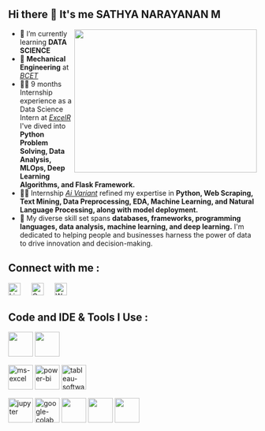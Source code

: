## Hi there 👋 It's me SATHYA NARAYANAN M

<img align="right" width="370" height="290" src="https://i.pinimg.com/originals/47/f0/34/47f0342cec72b800463bf003eac1257e.gif">
                                                 
- 🌱 I’m currently learning **DATA SCIENCE**
- 🔭 **Mechanical Engineering** at *[BCET](https://www.google.com/url?sa=i&url=https%3A%2F%2Fbackup.pondiuni.edu.in%2Faffiliation%2Fbharathiyar-college-engineering-and-technology&psig=AOvVaw2IE6dX6URMmA04BU3-Ylqq&ust=1743147149799000&source=images&cd=vfe&opi=89978449&ved=0CAYQrpoMahcKEwigzb6f36mMAxUAAAAAHQAAAAAQBA)*
- 👨‍💻 9 months Internship experience as a Data Science Intern at *[ExcelR](http://www.excelr.in)* I've dived into **Python Problem Solving, Data Analysis, MLOps, Deep Learning Algorithms, and Flask Framework.**
- 👨‍💻 Internship *[Ai Variant](https://aivariant.com)* refined my expertise in **Python, Web Scraping, Text Mining, Data Preprocessing, EDA, Machine Learning, and Natural Language Processing, along with model deployment.**
- 👯 My diverse skill set spans **databases, frameworks, programming languages, data analysis, machine learning, and deep learning.** I'm dedicated to helping people and businesses harness the power of data to drive innovation and decision-making.

## Connect with me :

<div>
  <p align="left">
  <a href="https://www.linkedin.com/in/sathya-narayanan-m-918942322/" target="_blank"><img alt="LinkedIn" width="25px" src="https://cdn-icons-png.flaticon.com/512/3536/3536505.png"></a> &emsp;
  <a href="mailto:sathyamrsp@gmail.com" target="_blank"><img alt="Gmail" width="25px" src="https://cdn-icons-png.flaticon.com/512/5968/5968534.png"></a> &emsp;
  <a href="https://api.whatsapp.com/send/?phone=%2B917904036849&text&type=phone_number&app_absent=0" target="_blank"><img alt="Whatsapp" width="25px" src="https://cdn-icons-png.flaticon.com/512/5968/5968841.png"></a>
  </p>
</div>


## Code and IDE & Tools I Use :
<img height="50" width="50" src="https://img.icons8.com/color/48/000000/python.png" /> <img height="50" width="50" src="https://img.icons8.com/color/48/000000/mysql-logo.png"/>

<img width="50" height="50" src="https://img.icons8.com/color/48/ms-excel.png" alt="ms-excel"/> <img width="50" height="50" src="https://img.icons8.com/color/48/power-bi.png" alt="power-bi"/> <img width="50" height="50" src="https://img.icons8.com/color/48/tableau-software.png" alt="tableau-software"/>

<img width="50" height="50" src="https://img.icons8.com/fluency/48/jupyter.png" alt="jupyter"/> <img width="50" height="50" src="https://img.icons8.com/color/48/google-colab.png" alt="google-colab"/> <img height="50" width="50" src="https://img.icons8.com/color/48/000000/visual-studio-code-2019.png"/> <img height="50" width="50" src="https://img.icons8.com/color/48/000000/pycharm.png"/> <img height="50" width="50" src="https://img.icons8.com/color/50/000000/git.png"/>
